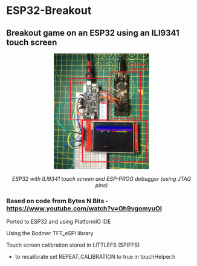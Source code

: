 # ESP32-Breakout
## Breakout game on an ESP32 using an ILI9341 touch screen

<p align="center">
<img src="/images/ESP32-Breakout.jpg" width="50%">
</p>  
<p align="center"> 
<em>ESP32 with ILI9341 touch screen and ESP-PROG debugger (using JTAG pins)</em>
</p>

### Based on code from Bytes N Bits - https://www.youtube.com/watch?v=Oh9vgomyuOI

Ported to ESP32 and using PlatformIO IDE

Using the Bodmer TFT_eSPI library

Touch screen calibration stored in LITTLEFS (SPIFFS)
- to recalibrate set REPEAT_CALIBRATION to true in touchHelper.h
